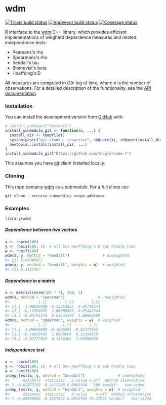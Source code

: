 
wdm
===

[![Travis build status](https://travis-ci.org/tnagler/wdm-r.svg?branch=master)](https://travis-ci.org/tnagler/wdm-r) [![AppVeyor build status](https://ci.appveyor.com/api/projects/status/github/tnagler/wdm-r?branch=master&svg=true)](https://ci.appveyor.com/project/tnagler/wdm-r) [![Coverage status](https://codecov.io/gh/tnagler/wdm-r/branch/master/graph/badge.svg)](https://codecov.io/github/tnagler/wdm-r?branch=master)

R interface to the [wdm](https://github.com/tnagler/wdm) C++ library, which provides efficient implementations of weighted dependence measures and related independence tests:

-   Pearsons's rho
-   Spearmans's rho
-   Kendall's tau
-   Blomqvist's beta
-   Hoeffding's D

All measures are computed in *O(n* log *n)* time, where *n* is the number of observations. For a detailed description of the functionality, see the [API documentation](https://tnagler.github.io/wdm-r/).

### Installation

You can install the development version from [GitHub](https://github.com/) with:

``` r
# install.packages("devtools")
install_submodule_git <- function(x, ...) {
  install_dir <- tempfile()
  system(paste("git clone --recursive", shQuote(x), shQuote(install_dir)))
  devtools::install(install_dir, ...)
}
install_submodule_git("https://github.com/tnagler/wdm-r")
```

This assumes you have [git](https://git-scm.com) client installed locally.

### Cloning

This repo contains [wdm](https://github.com/tnagler/wdm) as a submodule. For a full clone use

``` shell
git clone --recurse-submodules <repo-address>
```

### Examples

``` r
library(wdm)
```

##### Dependence between two vectors

``` r
x <- rnorm(100)
y <- rpois(100, 1)  # all but Hoeffding's D can handle ties
w <- runif(100)
wdm(x, y, method = "kendall")               # unweighted
#> [1] 0.01640672
wdm(x, y, method = "kendall", weights = w)  # weighted
#> [1] 0.1127467
```

##### Dependence in a matrix

``` r
x <- matrix(rnorm(100 * 3), 100, 3)
wdm(x, method = "spearman")               # unweighted
#>             [,1]        [,2]        [,3]
#> [1,]  1.00000000 -0.12354035 -0.05741374
#> [2,] -0.12354035  1.00000000  0.05442544
#> [3,] -0.05741374  0.05442544  1.00000000
wdm(x, method = "spearman", weights = w)  # weighted
#>             [,1]       [,2]        [,3]
#> [1,]  1.00000000 -0.1686591 -0.02277923
#> [2,] -0.16865905  1.0000000  0.12364050
#> [3,] -0.02277923  0.1236405  1.00000000
```

##### Independence test

``` r
x <- rnorm(100)
y <- rpois(100, 1)  # all but Hoeffding's D can handle ties
w <- runif(100)
indep_test(x, y, method = "kendall")               # unweighted
#>      estimate  statistic   p_value n_eff  method alternative
#> 1 -0.02077138 -0.2417248 0.8089934   100 kendall   two-sided
indep_test(x, y, method = "kendall", weights = w)  # weighted
#>      estimate  statistic   p_value    n_eff  method alternative
#> 1 -0.04499806 -0.4627041 0.6435765 76.72921 kendall   two-sided
```
